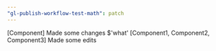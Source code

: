 ```yaml
---
"gl-publish-workflow-test-math": patch
---
```


[Component] Made some changes $'what'
<Docs>[Component1, Component2, Component3] Made some edits
